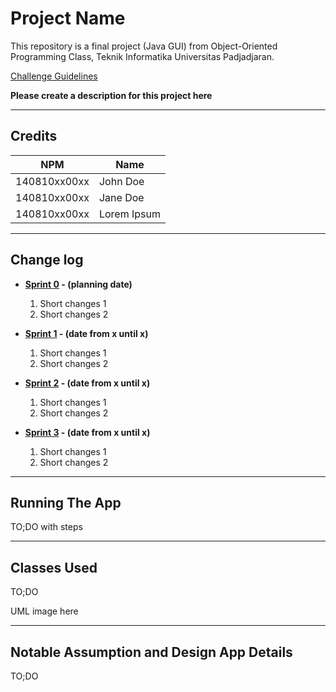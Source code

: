 # Project Name

This repository is a final project (Java GUI) from Object-Oriented Programming Class, Teknik Informatika Universitas Padjadjaran. 

[Challenge Guidelines](challenge-guideline.md)

**Please create a description for this project here**

---

## Credits
| NPM           | Name        |
| ------------- |-------------|
| 140810xx00xx  | John Doe    |
| 140810xx00xx  | Jane Doe    |
| 140810xx00xx  | Lorem Ipsum |

---

## Change log
- **[Sprint 0](changelog/sprint-0.md) - (planning date)** 
   1. Short changes 1
   2. Short changes 2

- **[Sprint 1](changelog/sprint-1.md) - (date from x until x)** 
   1. Short changes 1
   2. Short changes 2

- **[Sprint 2](changelog/sprint-2.md) - (date from x until x)** 
   1. Short changes 1
   2. Short changes 2
   
- **[Sprint 3](changelog/sprint-3.md) - (date from x until x)** 
   1. Short changes 1
   2. Short changes 2

---

## Running The App

TO;DO with steps

---

## Classes Used

TO;DO

UML image here

---

## Notable Assumption and Design App Details

TO;DO